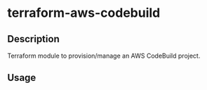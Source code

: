 terraform-aws-codebuild
=======================

Description
-----------

Terraform module to provision/manage an AWS CodeBuild project.


Usage
-----
